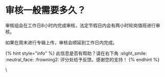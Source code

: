 # 审核一般需要多久？

审核组会在工作日8小时内完成审核，法定节假日内会有两小时轮岗值班进行审核。

如果在周末进行专辑上传，审核会顺延到工作日内完成。



{% hint style="info" %}
此信息是否有帮助？请在右下角 :slight\_smile: :neutral\_face: :frowning2: 评分处给予反馈。感谢您的支持！
{% endhint %}

\
